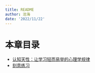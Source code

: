 ```yaml
---
title: README
author: 沧海
date: '2022/11/22'
---
```

<LastUpdated />

# 本章目录

- [认知天性：让学习轻而易举的心理学规律](/reading/reading-study/notes/renzhitianxing.html)
- [刻意练习](/reading/reading-study/notes/keyilianxi.html)